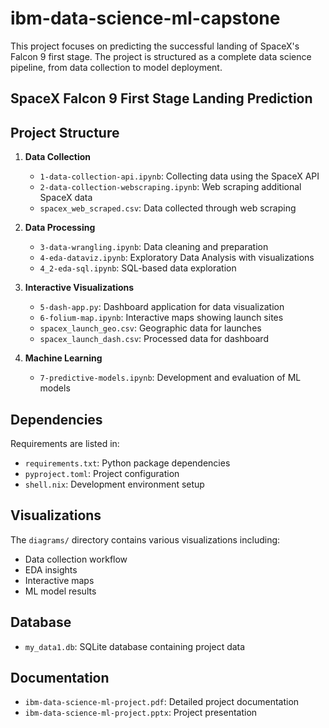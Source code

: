 # ibm-data-science-ml-capstone
This project focuses on predicting the successful landing of SpaceX's Falcon 9 first stage. The project is structured as a complete data science pipeline, from data collection to model deployment.
## SpaceX Falcon 9 First Stage Landing Prediction

## Project Structure

1. **Data Collection**
   - `1-data-collection-api.ipynb`: Collecting data using the SpaceX API
   - `2-data-collection-webscraping.ipynb`: Web scraping additional SpaceX data
   - `spacex_web_scraped.csv`: Data collected through web scraping

2. **Data Processing**
   - `3-data-wrangling.ipynb`: Data cleaning and preparation
   - `4-eda-dataviz.ipynb`: Exploratory Data Analysis with visualizations
   - `4_2-eda-sql.ipynb`: SQL-based data exploration

3. **Interactive Visualizations**
   - `5-dash-app.py`: Dashboard application for data visualization
   - `6-folium-map.ipynb`: Interactive maps showing launch sites
   - `spacex_launch_geo.csv`: Geographic data for launches
   - `spacex_launch_dash.csv`: Processed data for dashboard

4. **Machine Learning**
   - `7-predictive-models.ipynb`: Development and evaluation of ML models

## Dependencies

Requirements are listed in:
- `requirements.txt`: Python package dependencies
- `pyproject.toml`: Project configuration
- `shell.nix`: Development environment setup

## Visualizations

The `diagrams/` directory contains various visualizations including:
- Data collection workflow
- EDA insights
- Interactive maps
- ML model results

## Database

- `my_data1.db`: SQLite database containing project data

## Documentation

- `ibm-data-science-ml-project.pdf`: Detailed project documentation
- `ibm-data-science-ml-project.pptx`: Project presentation

